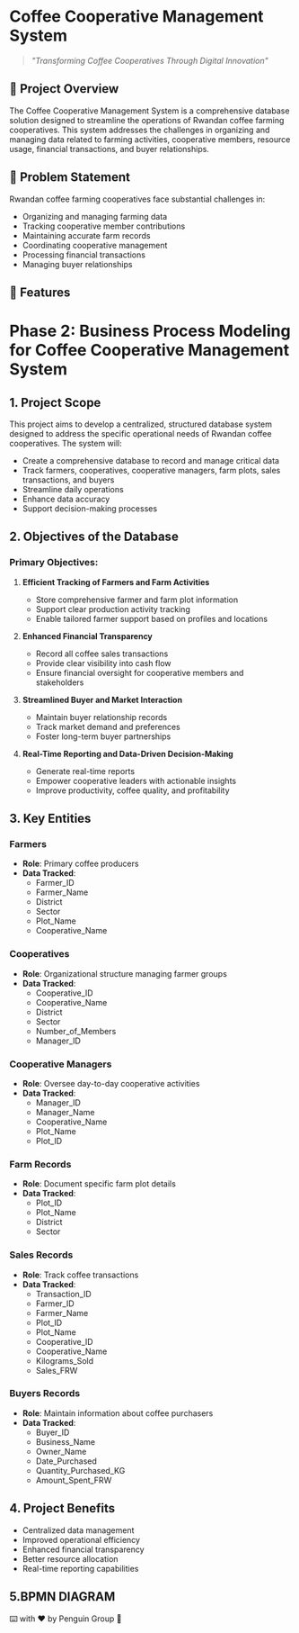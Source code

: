 # Coffee Cooperative Management System

> *"Transforming Coffee Cooperatives Through Digital Innovation"*

## 📝 Project Overview

The Coffee Cooperative Management System is a comprehensive database solution designed to streamline the operations of Rwandan coffee farming cooperatives. This system addresses the challenges in organizing and managing data related to farming activities, cooperative members, resource usage, financial transactions, and buyer relationships.

## 🎯 Problem Statement

Rwandan coffee farming cooperatives face substantial challenges in:
- Organizing and managing farming data
- Tracking cooperative member contributions
- Maintaining accurate farm records
- Coordinating cooperative management
- Processing financial transactions
- Managing buyer relationships

## 🎁 Features
# Phase 2: Business Process Modeling for Coffee Cooperative Management System

## 1. Project Scope

This project aims to develop a centralized, structured database system designed to address the specific operational needs of Rwandan coffee cooperatives. The system will:

- Create a comprehensive database to record and manage critical data
- Track farmers, cooperatives, cooperative managers, farm plots, sales transactions, and buyers
- Streamline daily operations
- Enhance data accuracy
- Support decision-making processes

## 2. Objectives of the Database

### Primary Objectives:

1. **Efficient Tracking of Farmers and Farm Activities**
   - Store comprehensive farmer and farm plot information
   - Support clear production activity tracking
   - Enable tailored farmer support based on profiles and locations

2. **Enhanced Financial Transparency**
   - Record all coffee sales transactions
   - Provide clear visibility into cash flow
   - Ensure financial oversight for cooperative members and stakeholders

3. **Streamlined Buyer and Market Interaction**
   - Maintain buyer relationship records
   - Track market demand and preferences
   - Foster long-term buyer partnerships

4. **Real-Time Reporting and Data-Driven Decision-Making**
   - Generate real-time reports
   - Empower cooperative leaders with actionable insights
   - Improve productivity, coffee quality, and profitability

## 3. Key Entities

### Farmers
- **Role**: Primary coffee producers
- **Data Tracked**:
  - Farmer_ID
  - Farmer_Name
  - District
  - Sector
  - Plot_Name
  - Cooperative_Name

### Cooperatives
- **Role**: Organizational structure managing farmer groups
- **Data Tracked**:
  - Cooperative_ID
  - Cooperative_Name
  - District
  - Sector
  - Number_of_Members
  - Manager_ID

### Cooperative Managers
- **Role**: Oversee day-to-day cooperative activities
- **Data Tracked**:
  - Manager_ID
  - Manager_Name
  - Cooperative_Name
  - Plot_Name
  - Plot_ID

### Farm Records
- **Role**: Document specific farm plot details
- **Data Tracked**:
  - Plot_ID
  - Plot_Name
  - District
  - Sector

### Sales Records
- **Role**: Track coffee transactions
- **Data Tracked**:
  - Transaction_ID
  - Farmer_ID
  - Farmer_Name
  - Plot_ID
  - Plot_Name
  - Cooperative_ID
  - Cooperative_Name
  - Kilograms_Sold
  - Sales_FRW

### Buyers Records
- **Role**: Maintain information about coffee purchasers
- **Data Tracked**:
  - Buyer_ID
  - Business_Name
  - Owner_Name
  - Date_Purchased
  - Quantity_Purchased_KG
  - Amount_Spent_FRW


## 4. Project Benefits

- Centralized data management
- Improved operational efficiency
- Enhanced financial transparency
- Better resource allocation
- Real-time reporting capabilities

## 5.BPMN DIAGRAM 


⌨️ with ❤️ by Penguin Group 🚀
